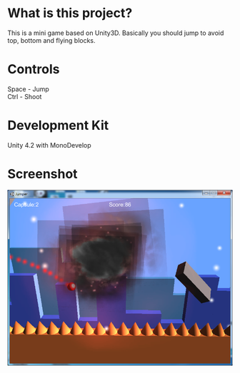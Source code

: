 # What is this project?  
This is a mini game based on Unity3D. Basically you should jump to avoid top, bottom and flying blocks.  

# Controls  
Space - Jump  
Ctrl - Shoot  

# Development Kit  
Unity 4.2 with MonoDevelop

# Screenshot  
![screenshot1](docs/screenshot.png)

